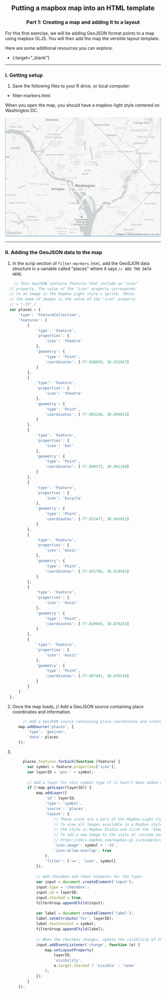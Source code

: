 <h2 align="center"> Putting a mapbox map into an HTML template </h2>
<h3 align="center"> Part 1: Creating a map and adding it to a layout </h3>



For this first exercise, we will be adding GeoJSON format points to a map using mapbox GLJS. 
You will then add the map the versitile layout template.


  Here are some additional resources you can explore:
  - [](){:target="_blank"} 

----------

### I. Getting setup


1. Save the following files to your R drive, or local computer:
  - filter-markers.html


  When you open the map, you should have a mapbox-light style centered on Washington DC.
	<p align="center">
	    <img src= "Images/DC.JPG">
	  </p>

----------

### II. Adding the GeoJSON data to the map

1. In the scrip section of `filter-markers.html`, add the GeoSJON data structure in a variable called "places" where it says `// ADD THE DATA HERE`.

  ```JavaScript
      // This GeoJSON contains features that include an "icon"
    // property. The value of the "icon" property corresponds
    // to an image in the Mapbox Light style's sprite. (Note:
    // the name of images is the value of the "icon" property
    // + "-15".)
    var places = {
        'type': 'FeatureCollection',
        'features': [
            {
                'type': 'Feature',
                'properties': {
                    'icon': 'theatre'
                },
                'geometry': {
                    'type': 'Point',
                    'coordinates': [-77.038659, 38.931567]
                }
            },
            {
                'type': 'Feature',
                'properties': {
                    'icon': 'theatre'
                },
                'geometry': {
                    'type': 'Point',
                    'coordinates': [-77.003168, 38.894651]
                }
            },
            {
                'type': 'Feature',
                'properties': {
                    'icon': 'bar'
                },
                'geometry': {
                    'type': 'Point',
                    'coordinates': [-77.090372, 38.881189]
                }
            },
            {
                'type': 'Feature',
                'properties': {
                    'icon': 'bicycle'
                },
                'geometry': {
                    'type': 'Point',
                    'coordinates': [-77.052477, 38.943951]
                }
            },
            {
                'type': 'Feature',
                'properties': {
                    'icon': 'music'
                },
                'geometry': {
                    'type': 'Point',
                    'coordinates': [-77.031706, 38.914581]
                }
            },
            {
                'type': 'Feature',
                'properties': {
                    'icon': 'music'
                },
                'geometry': {
                    'type': 'Point',
                    'coordinates': [-77.020945, 38.878241]
                }
            },
            {
                'type': 'Feature',
                'properties': {
                    'icon': 'music'
                },
                'geometry': {
                    'type': 'Point',
                    'coordinates': [-77.007481, 38.876516]
                }
            }
        ]
    };
```
    
2. Once the map loads, // Add a GeoJSON source containing place coordinates and information.

  ```JavaScript
          // Add a GeoJSON source containing place coordinates and information.
        map.addSource('places', {
            'type': 'geojson',
            'data': places
        });
  ```  
3.

  ```JavaScript
          places.features.forEach(function (feature) {
            var symbol = feature.properties['icon'];
            var layerID = 'poi-' + symbol;

            // Add a layer for this symbol type if it hasn't been added already.
            if (!map.getLayer(layerID)) {
                map.addLayer({
                    'id': layerID,
                    'type': 'symbol',
                    'source': 'places',
                    'layout': {
                        // These icons are a part of the Mapbox Light style.
                        // To view all images available in a Mapbox style, open
                        // the style in Mapbox Studio and click the "Images" tab.
                        // To add a new image to the style at runtime see
                        // https://docs.mapbox.com/mapbox-gl-js/example/add-image/
                        'icon-image': symbol + '-15',
                        'icon-allow-overlap': true
                    },
                    'filter': ['==', 'icon', symbol]
                });

                // Add checkbox and label elements for the layer.
                var input = document.createElement('input');
                input.type = 'checkbox';
                input.id = layerID;
                input.checked = true;
                filterGroup.appendChild(input);

                var label = document.createElement('label');
                label.setAttribute('for', layerID);
                label.textContent = symbol;
                filterGroup.appendChild(label);

                // When the checkbox changes, update the visibility of the layer.
                input.addEventListener('change', function (e) {
                    map.setLayoutProperty(
                        layerID,
                        'visibility',
                        e.target.checked ? 'visible' : 'none'
                    );
                });
            }
        });
   ``` 
